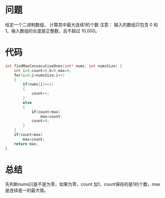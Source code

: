# 问题 #
给定一个二进制数组， 计算其中最大连续1的个数
注意： 输入的数组只包含 0 和1。输入数组的长度是正整数，且不超过 10,000。

# 代码 #
```C
int findMaxConsecutiveOnes(int* nums, int numsSize) {
    int i=0,count=0,k=0,max=0;
    for(i=0;i<numsSize;i++)
    {
        if(nums[i]==1)
        {
            count++;
        }
        else
        {
            if(count>max)
                max=count;
            count=0;
        }
    }
    if(count>max) 
        max=count;
    return max;
} 
```
# 总结 #
先判断nums[i]是不是为零，如果为零，count 加1，count保存的是1的个数，max是连续是一的最大值。